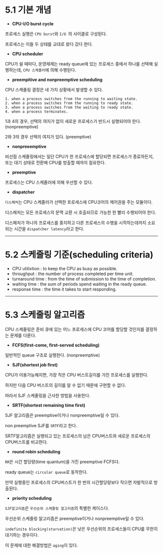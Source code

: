 # 5.1 기본 개념

* **CPU-I/O burst cycle**

프로세스 실행은 `CPU burst`와 `I/O `의 사이클로 구성된다.

프로세스는 이들 두 상태를 교대로 왔다 갔다 한다.

* **CPU scheduler**

CPU가 쉴 때마다, 운영체제는 ready queue에 있는 프로세스 중에서 하나를 선택해 실행하는데, `CPU 스케줄러`에 의해 수행된다.

* **preempitive and nonpreemptive scheduling**

CPU 스케줄링 결정은 네 가지 상황에서 발생할 수 있다.

```
1. when a process switches from the running to waiting state.
2. when a process switches from the running to ready state.
3. when a process switches from the waiting to ready state.
4. when a process terminates.
```

1과 4의 경우, 선택의 여지가 없이 새로운 프로세스가 반드시 실행되어야 한다. (nonpreemptive)

2와 3의 경우 선택의 여지가 있다. (preemptive)

* **nonpreeemptive**

비선점 스케줄링에서는 일단 CPU가 한 프로세스에 할당되면 프로세스가 종료하든지, 또는 대기 상태로 전환해 CPU를 방출할 때까지 점유한다.

* **preemptive**

프로세스는 CPU 스케줄러에 의해 우선할 수 있다.

* **dispatcher**

`디스패처`는 CPU 스케줄러가 선택한 프로세스에 CPU코어의 제어권을 주는 모듈이다.

디스패처는 모든 프로세스의 문맥 교환 시 호출되므로 가능한 한 빨리 수행되어야 한다.

디스패처가 하나의 프로세스를 중지하고 다른 프로세스의 수행을 시작하는데까지 소요되는 시간을 `dispatcher latency`라고 한다.

* * *

# 5.2 스케줄링 기준(scheduling criteria)

* CPU utilixtion : to keep the CPU as busy as possible.
* throughput : the number of process completed per time unit.
* turnaround time : from the time of submission to the time of completion.
* waiting time : the sum of periods spend waiting in the ready queue.
* response time : the time it takes to start responding.

* * *

# 5.3 스케줄링 알고리즘

CPU 스케줄링은 준비 큐에 있는 어느 프로세스에 CPU 코어를 할당할 것인지를 결정하는 문제를 다룬다.

* **FCFS(first-come, first-served scheduling)**

일반적인 queue 구조로 실행한다. (nonpreemptive)

* **SJF(shortest job first)**

CPU가 이용가능해지면, 가장 작은 CPU 버스트길이를 가진 프로세스를 실행한다.

하지만 다음 CPU 버스트의 길이를 알 수 없기 때문에 구현할 수 없다.

따라서 SJF 스케줄링을 근사한 방법을 사용한다.

* **SRTF(shortest remaining time first)**

SJF 알고리즘은 preemptive이거나 nonpreemptive일 수 있다.

non preemptive SJF를 `SRTF`라고 한다.

SRTF알고리즘은 실행되고 있는 프로세스의 남은 CPU버스트와 새로운 프로세스의 CPU버스트를 비교한다.

* **round robin scheduling**

`RR`은 시간 할당량(time quantum)을 가진 preemptive FCFS다.

ready queue는 `circular queue`로 동작한다.

만약 실행중인 프로세스의 CPU버스트가 한 번의 시간할당량보다 작으면 자발적으로 방출된다.

* **priority scheduling**

`SJF알고리즘`은 `우선순위 스케줄링 알고리즘`의 특별한 케이스다.

우선순위 스케줄링 알고리즘은 preemptive이거나 nonpreemptive일 수 있다.

`indefinite blocking(starvation)`은 낮은 우선순위의 프로세스들이 CPU를 무한히 대기하는 경우이다.

이 문제에 대한 해결방법은 `aging`이 있다.


